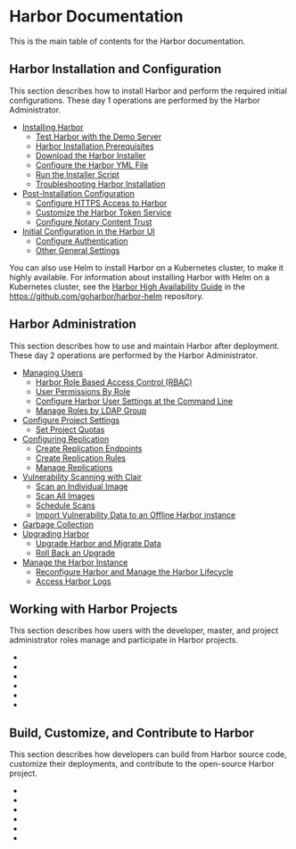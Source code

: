 # Harbor Documentation 

This is the main table of contents for the Harbor documentation.

## Harbor Installation and Configuration

This section describes how to install Harbor and perform the required initial configurations. These day 1 operations are performed by the Harbor Administrator.

- [Installing Harbor](install_config/installation/_index.md)
  - [Test Harbor with the Demo Server](install_config/installation/demo_server.md)
  - [Harbor Installation Prerequisites](install_config/installation/installation_prereqs.md)
  - [Download the Harbor Installer](install_config/installation/download_installer.md)
  - [Configure the Harbor YML File](install_config/installation/configure_yml_file.md)
  - [Run the Installer Script](install_config/installation/run_installer_script.md)
  - [Troubleshooting Harbor Installation
](install_config/installation/troubleshoot_installation.md)
- [Post-Installation Configuration](install_config/configuration/_index.md)
  - [Configure HTTPS Access to Harbor](install_config/configuration/configure_https.md)
  - [Customize the Harbor Token Service](install_config/configuration/customize_token_service.md)
  - [Configure Notary Content Trust](install_config/configuration/configure_notary_content_trust.md)
- [Initial Configuration in the Harbor UI](install_config/configuration/initial_config_ui.md)
  - [Configure Authentication](install_config/configuration/configure_authentication.md)
  - [Other General Settings](install_config/configuration/general_settings.md)
  
You can also use Helm to install Harbor on a Kubernetes cluster, to make it highly available. For information about installing Harbor with Helm on a Kubernetes cluster, see the [Harbor High Availability Guide](https://github.com/goharbor/harbor-helm/blob/master/docs/High%20Availability.md) in the https://github.com/goharbor/harbor-helm repository.

## Harbor Administration

This section describes how to use and maintain Harbor after deployment. These day 2 operations are performed by the Harbor Administrator.

- [Managing Users](administration/managing_users/_index.md)
  - [Harbor Role Based Access Control (RBAC)](administration/managing_users/configure_rbac.md)
  - [User Permissions By Role](administration/managing_users/user_permissions_by_role.md)
  - [Configure Harbor User Settings at the Command Line](administration/managing_users/configure_user_settings_cli.md)
  - [Manage Roles by LDAP Group](administration/managing_users/manage_role_by_ldap_group.md)
- [Configure Project Settings](administration/configure_project_settings/_index.md)
  - [Set Project Quotas](administration/configure_project_settings/set_project_quotas.md)
- [Configuring Replication](administration/configuring_replication/_index.md)
  - [Create Replication Endpoints](administration/configuring_replication/create_replication_endpoints.md)
  - [Create Replication Rules](administration/configuring_replication/create_replication_rules.md)
  - [Manage Replications](administration/configuring_replication/manage_replications.md) 
- [Vulnerability Scanning with Clair](administration/vulnerability_scanning/_index.md)
  - [Scan an Individual Image](scan_individual_image.md)
  - [Scan All Images](scan_all_images.md)
  - [Schedule Scans](schedule_scans.md)
  - [Import Vulnerability Data to an Offline Harbor instance](import_vulnerability_data.md)
- [Garbage Collection](administration/garbage_collection/_index.md)
- [Upgrading Harbor](administration/upgrade/_index.md)
  - [Upgrade Harbor and Migrate Data](administration/upgrade/upgrade_migrate_data.md)
  - [Roll Back an Upgrade](administration/upgrade/roll_back_upgrade.md)
- [Manage the Harbor Instance](administration/manage_harbor/_index.md)
  - [Reconfigure Harbor and Manage the Harbor Lifecycle](administration/manage_harbor/reconfigure_manage_lifecycle.md)
  - [Access Harbor Logs](administration/manage_harbor/access_logs.md)

## Working with Harbor Projects

This section describes how users with the developer, master, and project administrator roles manage and participate in Harbor projects.

- [](working_with_projects/)
- [](working_with_projects/)
- [](working_with_projects/)
- [](working_with_projects/)
- [](working_with_projects/)
- [](working_with_projects/)

## Build, Customize, and Contribute to Harbor

This section describes how developers can build from Harbor source code, customize their deployments, and contribute to the open-source Harbor project.

- [](build_customize_contribute/)
- [](build_customize_contribute/)
- [](build_customize_contribute/)
- [](build_customize_contribute/)
- [](build_customize_contribute/)
- [](build_customize_contribute/)